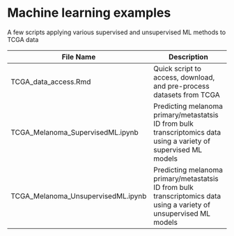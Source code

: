 # Machine learning examples
A few scripts applying various supervised and unsupervised ML methods to TCGA data

| File Name              | Description   |
| ---------------------- | ------------- |
| TCGA_data_access.Rmd  | Quick script to access, download, and pre-process datasets from TCGA|
| TCGA_Melanoma_SupervisedML.ipynb | Predicting melanoma primary/metastatsis ID from bulk transcriptomics data using a variety of supervised ML models |
| TCGA_Melanoma_UnsupervisedML.ipynb  | Predicting melanoma primary/metastatsis ID from bulk transcriptomics data using a variety of unsupervised ML models |
